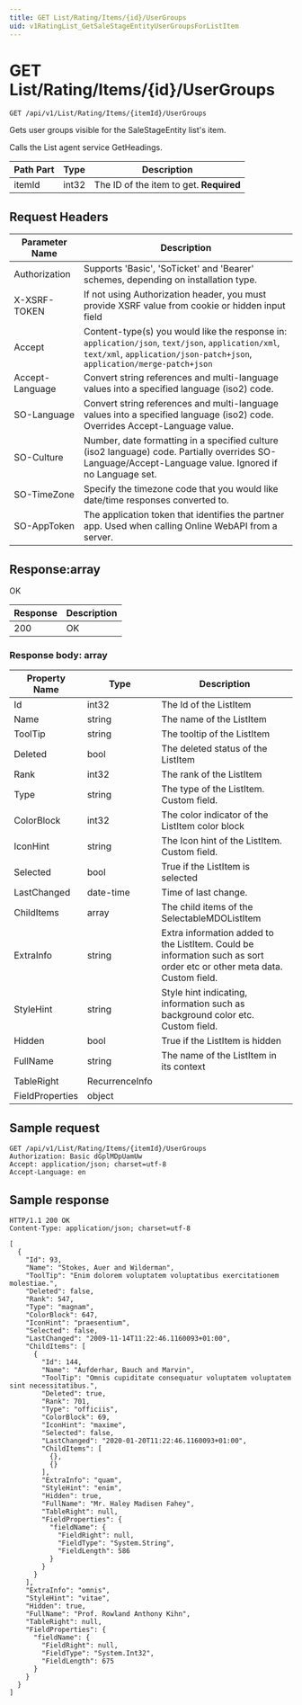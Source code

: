 ```yaml
---
title: GET List/Rating/Items/{id}/UserGroups
uid: v1RatingList_GetSaleStageEntityUserGroupsForListItem
---
```


# GET List/Rating/Items/{id}/UserGroups

```http
GET /api/v1/List/Rating/Items/{itemId}/UserGroups
```

Gets user groups visible for the SaleStageEntity list's item.


Calls the List agent service GetHeadings.





| Path Part | Type | Description |
|-----------|------|-------------|
| itemId | int32 | The ID of the item to get. **Required** |



## Request Headers

| Parameter Name | Description |
|----------------|-------------|
| Authorization  | Supports 'Basic', 'SoTicket' and 'Bearer' schemes, depending on installation type. |
| X-XSRF-TOKEN   | If not using Authorization header, you must provide XSRF value from cookie or hidden input field |
| Accept         | Content-type(s) you would like the response in: `application/json`, `text/json`, `application/xml`, `text/xml`, `application/json-patch+json`, `application/merge-patch+json` |
| Accept-Language | Convert string references and multi-language values into a specified language (iso2) code. |
| SO-Language | Convert string references and multi-language values into a specified language (iso2) code. Overrides Accept-Language value. |
| SO-Culture | Number, date formatting in a specified culture (iso2 language) code. Partially overrides SO-Language/Accept-Language value. Ignored if no Language set. |
| SO-TimeZone | Specify the timezone code that you would like date/time responses converted to. |
| SO-AppToken | The application token that identifies the partner app. Used when calling Online WebAPI from a server. |


## Response:array

OK

| Response | Description |
|----------------|-------------|
| 200 | OK |

### Response body: array

| Property Name | Type |  Description |
|----------------|------|--------------|
| Id | int32 | The Id of the ListItem |
| Name | string | The name of the ListItem |
| ToolTip | string | The tooltip of the ListItem |
| Deleted | bool | The deleted status of the ListItem |
| Rank | int32 | The rank of the ListItem |
| Type | string | The type of the ListItem. Custom field. |
| ColorBlock | int32 | The color indicator of the ListItem color block |
| IconHint | string | The Icon hint of the ListItem. Custom field. |
| Selected | bool | True if the ListItem is selected |
| LastChanged | date-time | Time of last change. |
| ChildItems | array | The child items of the SelectableMDOListItem |
| ExtraInfo | string | Extra information added to the ListItem. Could be information such as sort order etc or other meta data. Custom field. |
| StyleHint | string | Style hint indicating, information such as background color etc. Custom field. |
| Hidden | bool | True if the ListItem is hidden |
| FullName | string | The name of the ListItem in its context |
| TableRight | RecurrenceInfo |  |
| FieldProperties | object |  |

## Sample request

```http!
GET /api/v1/List/Rating/Items/{itemId}/UserGroups
Authorization: Basic dGplMDpUamUw
Accept: application/json; charset=utf-8
Accept-Language: en
```

## Sample response

```http_
HTTP/1.1 200 OK
Content-Type: application/json; charset=utf-8

[
  {
    "Id": 93,
    "Name": "Stokes, Auer and Wilderman",
    "ToolTip": "Enim dolorem voluptatem voluptatibus exercitationem molestiae.",
    "Deleted": false,
    "Rank": 547,
    "Type": "magnam",
    "ColorBlock": 647,
    "IconHint": "praesentium",
    "Selected": false,
    "LastChanged": "2009-11-14T11:22:46.1160093+01:00",
    "ChildItems": [
      {
        "Id": 144,
        "Name": "Aufderhar, Bauch and Marvin",
        "ToolTip": "Omnis cupiditate consequatur voluptatem voluptatem sint necessitatibus.",
        "Deleted": true,
        "Rank": 701,
        "Type": "officiis",
        "ColorBlock": 69,
        "IconHint": "maxime",
        "Selected": false,
        "LastChanged": "2020-01-20T11:22:46.1160093+01:00",
        "ChildItems": [
          {},
          {}
        ],
        "ExtraInfo": "quam",
        "StyleHint": "enim",
        "Hidden": true,
        "FullName": "Mr. Haley Madisen Fahey",
        "TableRight": null,
        "FieldProperties": {
          "fieldName": {
            "FieldRight": null,
            "FieldType": "System.String",
            "FieldLength": 586
          }
        }
      }
    ],
    "ExtraInfo": "omnis",
    "StyleHint": "vitae",
    "Hidden": true,
    "FullName": "Prof. Rowland Anthony Kihn",
    "TableRight": null,
    "FieldProperties": {
      "fieldName": {
        "FieldRight": null,
        "FieldType": "System.Int32",
        "FieldLength": 675
      }
    }
  }
]
```